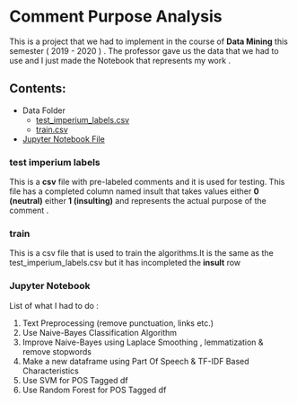 # Comment Purpose Analysis

This is a project that we had to implement in the course of **Data Mining** this semester ( 2019 - 2020 ) .
The professor gave us the data that we had to use and I just made the Notebook that represents my work .


## Contents:
* Data Folder 
  * [test_imperium_labels.csv](#test-imperium-labels)
  * [train.csv](#train)
* [Jupyter Notebook File](#Jupyter-Notebook)


### test imperium labels 
This is a **csv** file with pre-labeled comments and it is used for testing.
This file has a completed column named insult that takes values either **0 (neutral)** either **1 (insulting)** and represents the actual purpose of the comment . 

### train
This is a csv file that is used to train the algorithms.It is the same as the test_imperium_labels.csv but it has incompleted the **insult** row

### Jupyter Notebook 
List of what I had to do :
1. Text Preprocessing (remove punctuation, links etc.)
2. Use Naive-Bayes Classification Algorithm
3. Improve Naive-Bayes using Laplace Smoothing , lemmatization & remove stopwords 
4. Make a new dataframe using Part Of Speech & TF-IDF Based Characteristics
5. Use SVM for POS Tagged df
6. Use Random Forest for POS Tagged df
